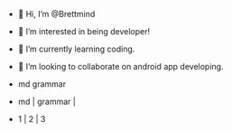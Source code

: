 - 👋 Hi, I’m @Brettmind
- 👀 I’m interested in being developer!
- 🌱 I’m currently learning coding.
- 💞️ I’m looking to collaborate on android app developing.

- md grammar
- md | grammar |
- 1 | 2 | 3

<!---
Brettmind/Brettmind is a ✨ special ✨ repository because its `README.md` (this file) appears on your GitHub profile.
You can click the Preview link to take a look at your changes.
--->
